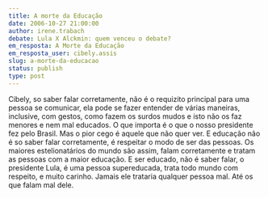 ```yaml
---
title: A morte da Educação
date: 2006-10-27 21:00:00
author: irene.trabach
debate: Lula X Alckmin: quem venceu o debate?
em_resposta: A Morte da Educação
em_resposta_user: cibely.assis
slug: a-morte-da-educacao
status: publish 
type: post
---
```


Cibely, so saber falar corretamente, não é o requizito principal para uma pessoa se comunicar, ela pode se fazer entender de várias maneiras, inclusive, com gestos, como fazem os surdos mudos e isto não os faz menores e nem mal educados. O que importa é o que o nosso presidente fez pelo Brasil. Mas o pior cego é aquele que não quer ver. E educação não é so saber falar corretamente, é respeitar o modo de ser das pessoas. Os maiores estelionatários do mundo são assim, falam corretamente e tratam as pessoas com a maior educação.
E ser educado, não é saber falar, o presidente Lula, é uma pessoa supereducada, trata todo mundo com respeito, e muito carinho. Jamais ele trataria qualquer pessoa mal. Até os que falam mal dele.
